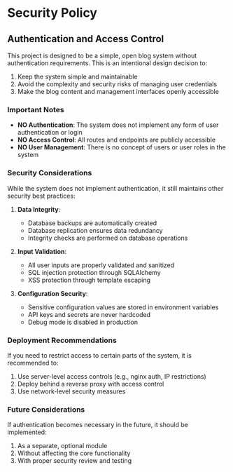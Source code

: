 # Security Policy

## Authentication and Access Control

This project is designed to be a simple, open blog system without authentication requirements. This is an intentional design decision to:

1. Keep the system simple and maintainable
2. Avoid the complexity and security risks of managing user credentials
3. Make the blog content and management interfaces openly accessible

### Important Notes

- **NO Authentication**: The system does not implement any form of user authentication or login
- **NO Access Control**: All routes and endpoints are publicly accessible
- **NO User Management**: There is no concept of users or user roles in the system

### Security Considerations

While the system does not implement authentication, it still maintains other security best practices:

1. **Data Integrity**:
   - Database backups are automatically created
   - Database replication ensures data redundancy
   - Integrity checks are performed on database operations

2. **Input Validation**:
   - All user inputs are properly validated and sanitized
   - SQL injection protection through SQLAlchemy
   - XSS protection through template escaping

3. **Configuration Security**:
   - Sensitive configuration values are stored in environment variables
   - API keys and secrets are never hardcoded
   - Debug mode is disabled in production

### Deployment Recommendations

If you need to restrict access to certain parts of the system, it is recommended to:

1. Use server-level access controls (e.g., nginx auth, IP restrictions)
2. Deploy behind a reverse proxy with access control
3. Use network-level security measures

### Future Considerations

If authentication becomes necessary in the future, it should be implemented:
1. As a separate, optional module
2. Without affecting the core functionality
3. With proper security review and testing 